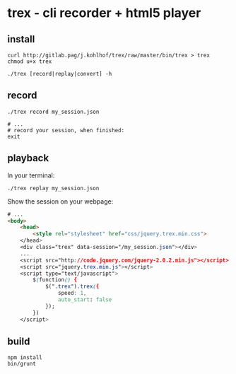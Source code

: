 # trex - cli recorder + html5 player

## install

```
curl http://gitlab.pag/j.kohlhof/trex/raw/master/bin/trex > trex
chmod u+x trex

./trex [record|replay|convert] -h
```

## record

```
./trex record my_session.json

# ...
# record your session, when finished:
exit
```

## playback

In your terminal:

```
./trex replay my_session.json
```

Show the session on your webpage:

``` html
# ...
<body>
    <head>
        <style rel="stylesheet" href="css/jquery.trex.min.css">
    </head>
	<div class="trex" data-session="/my_session.json"></div>
	...
	<script src="http://code.jquery.com/jquery-2.0.2.min.js"></script>
	<script src="jquery.trex.min.js"></script>
    <script type="text/javascript">
        $(function() { 
            $(".trex").trex({
                speed: 1,
                auto_start: false
            }); 
        })
    </script>
```


## build 

```
npm install
bin/grunt 
```
